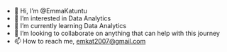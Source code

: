 - 👋 Hi, I’m @EmmaKatuntu
- 👀 I’m interested in Data Analytics
- 🌱 I’m currently learning Data Analytics
- 💞️ I’m looking to collaborate on anything that can help with this journey
- 📫 How to reach me, emkat2007@gmail.com 

<!---
EmmaKatuntu/EmmaKatuntu is a ✨ special ✨ repository because its `README.md` (this file) appears on your GitHub profile.
You can click the Preview link to take a look at your changes.
--->
